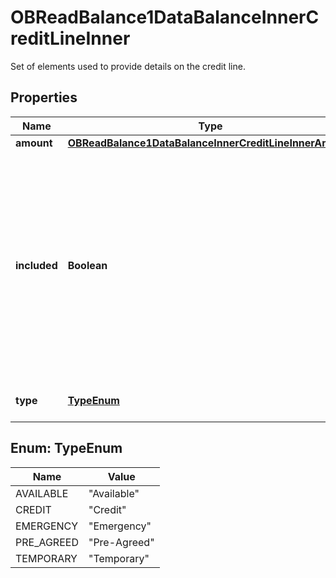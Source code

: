 

# OBReadBalance1DataBalanceInnerCreditLineInner

Set of elements used to provide details on the credit line.

## Properties

| Name | Type | Description | Notes |
|------------ | ------------- | ------------- | -------------|
|**amount** | [**OBReadBalance1DataBalanceInnerCreditLineInnerAmount**](OBReadBalance1DataBalanceInnerCreditLineInnerAmount.md) |  |  [optional] |
|**included** | **Boolean** | Indicates whether or not the credit line is included in the balance of the account. Usage: If not present, credit line is not included in the balance amount of the account. |  |
|**type** | [**TypeEnum**](#TypeEnum) | Limit type, in a coded form. |  [optional] |



## Enum: TypeEnum

| Name | Value |
|---- | -----|
| AVAILABLE | &quot;Available&quot; |
| CREDIT | &quot;Credit&quot; |
| EMERGENCY | &quot;Emergency&quot; |
| PRE_AGREED | &quot;Pre-Agreed&quot; |
| TEMPORARY | &quot;Temporary&quot; |



